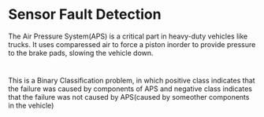 # Sensor Fault Detection

The Air Pressure System(APS) is a critical part in heavy-duty vehicles like trucks. It uses comparessed air to force a piston inorder to provide pressure to the brake pads, slowing the vehicle down. 
#
This is a Binary Classification problem, in which positive class indicates that the failure was caused by components of APS and negative class indicates that the failure was not caused by APS(caused by someother components in the vehicle)

